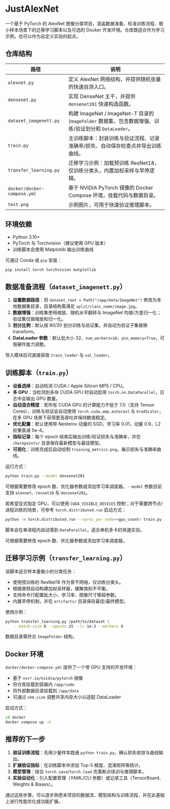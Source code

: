 # JustAlexNet

一个基于 PyTorch 的 AlexNet 图像分类项目，涵盖数据准备、标准训练流程、极小样本场景下的迁移学习脚本以及可选的 Docker 开发环境。仓库既适合作为学习示例，也可以作为自定义实验的起点。

## 仓库结构

| 路径 | 说明 |
| --- | --- |
| `alexnet.py` | 定义 AlexNet 网络结构，并提供随机张量的快速自测入口。 |
| `densenet.py` | 实现 DenseNet 主干，并提供 `densenet201` 快速构造函数。 |
| `dataset_imagenett.py` | 构建 ImageNet / ImageNet-T 目录的 `ImageFolder` 数据集，包含数据增强、训练/验证划分和 `DataLoader`。 |
| `train.py` | 主训练脚本：封装训练与验证流程、记录准确率/损失、自动保存检查点并导出训练曲线。 |
| `transfer_learning.py` | 迁移学习示例：加载预训练 ResNet18，仅训练分类头，内置加权采样与早停逻辑。 |
| `docker/docker-compose.yml` | 基于 NVIDIA PyTorch 镜像的 Docker Compose 环境，挂载代码与数据目录。 |
| `test.png` | 示例图片，可用于快速验证推理脚本。 |

## 环境依赖

- Python 3.10+
- PyTorch 与 Torchvision（建议使用 GPU 版本）
- 训练脚本会使用 Matplotlib 输出训练曲线

可通过 Conda 或 `pip` 安装：

```bash
pip install torch torchvision matplotlib
```

## 数据准备流程（`dataset_imagenett.py`）

1. **设置数据路径**：将 `dataset_root = Path("/app/data/ImageNet")` 修改为本地数据集目录，目录结构需满足 `split/class_name/image.jpg`。
2. **数据增强**：训练集使用缩放、随机水平翻转与 ImageNet 均值/方差归一化；验证集仅做缩放和归一化。
3. **划分比例**：默认按 80/20 划分训练与验证集，并自动为验证子集替换 transform。
4. **DataLoader 参数**：默认批大小 32、`num_workers=16`、`pin_memory=True`，可按硬件能力调整。

导入模块后可直接获取 `train_loader` 与 `val_loader`。

## 训练脚本（`train.py`）

- **设备选择**：自动检测 CUDA / Apple Silicon MPS / CPU。
- **多 GPU**：当检测到多块 CUDA GPU 时自动启用 `torch.nn.DataParallel`，日志中会输出 GPU 数量。
- **自动混合精度**：若所有 CUDA GPU 的计算能力不低于 7.0（支持 Tensor Cores），训练与验证会自动使用 `torch.cuda.amp.autocast` 与 `GradScaler`，在多 GPU 场景下获得更高吞吐并保持数值稳定。
- **优化配置**：默认使用带 Nesterov 动量的 SGD，学习率 0.01，动量 0.9，L2 权重衰减 5e-4。
- **指标记录**：每个 epoch 结束后输出训练/验证损失与准确率，并在 `checkpoints/` 目录保存最新模型与最佳模型。
- **可视化**：训练完成后自动绘制 `training_metrics.png`，展示损失与准确率曲线。

运行方式：

```bash
python train.py --model densenet201
```


可根据需要修改 epoch 数、优化器参数或添加学习率调度器。`--model` 参数目前支持 `alexnet`、`resnet18` 与 `densenet201`。

若希望显式指定 GPU，可以使用 `CUDA_VISIBLE_DEVICES` 控制；对于需要跨节点/进程训练的场景，可参考 `torch.distributed.run` 启动方式：

```bash
python -m torch.distributed.run --nproc_per_node=<gpu_count> train.py
```

脚本会在单进程内自动落到 `DataParallel`，适合单机多卡的快速实验。

可根据需要修改 epoch 数、优化器参数或添加学习率调度器。

## 迁移学习示例（`transfer_learning.py`）

该脚本适合样本量极小的分类任务：

- 使用预训练的 ResNet18 作为骨干网络，仅训练分类头。
- 根据类频自动构建加权采样器，缓解类别不平衡。
- 支持命令行配置批大小、学习率、图像尺寸等超参数。
- 内置早停机制，并在 `artifacts/` 目录保存最佳/最终模型。

使用示例：

```bash
python transfer_learning.py /path/to/dataset \
    --batch-size 8 --epochs 25 --lr 1e-3 --workers 4
```

数据目录需符合 `ImageFolder` 结构。

## Docker 环境

`docker/docker-compose.yml` 提供了一个带 GPU 支持的开发环境：

- 基于 `nvcr.io/nvidia/pytorch` 镜像
- 将仓库挂载到容器内 `/app/code`
- 将外部数据目录挂载到 `/app/data`
- 可通过 `shm_size` 调整共享内存大小以适配 DataLoader

启动方式：

```bash
cd docker
docker compose up -d
```

## 推荐的下一步

1. **验证训练流程**：先用少量样本跑通 `python train.py`，确认损失收敛与曲线输出。
2. **扩展验证指标**：在训练脚本中添加 Top-5 精度、混淆矩阵等统计。
3. **模型管理**：结合 `torch.save`/`torch.load` 完善断点续训与推理脚本。
4. **实验自动化**：引入配置管理（YAML/CLI 参数）或记录工具（TensorBoard、Weights & Biases）。

通过这些步骤，可以逐步熟悉本项目的数据流、模型结构与训练流程，并在此基础上进行性能优化或功能扩展。
